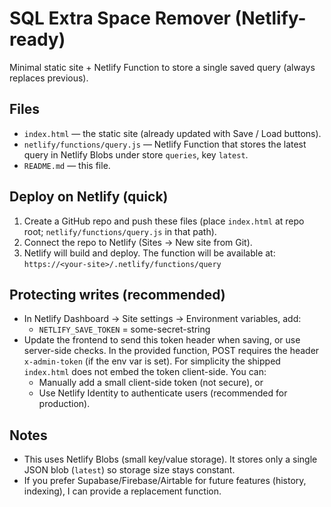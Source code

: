 # SQL Extra Space Remover (Netlify-ready)

Minimal static site + Netlify Function to store a single saved query (always replaces previous).

## Files
- `index.html` — the static site (already updated with Save / Load buttons).
- `netlify/functions/query.js` — Netlify Function that stores the latest query in Netlify Blobs under store `queries`, key `latest`.
- `README.md` — this file.

## Deploy on Netlify (quick)
1. Create a GitHub repo and push these files (place `index.html` at repo root; `netlify/functions/query.js` in that path).
2. Connect the repo to Netlify (Sites → New site from Git).
3. Netlify will build and deploy. The function will be available at:
   `https://<your-site>/.netlify/functions/query`

## Protecting writes (recommended)
- In Netlify Dashboard → Site settings → Environment variables, add:
  - `NETLIFY_SAVE_TOKEN` = some-secret-string
- Update the frontend to send this token header when saving, or use server-side checks. In the provided function, POST requires the header `x-admin-token` (if the env var is set). For simplicity the shipped `index.html` does not embed the token client-side. You can:
  - Manually add a small client-side token (not secure), or
  - Use Netlify Identity to authenticate users (recommended for production).

## Notes
- This uses Netlify Blobs (small key/value storage). It stores only a single JSON blob (`latest`) so storage size stays constant.
- If you prefer Supabase/Firebase/Airtable for future features (history, indexing), I can provide a replacement function.
